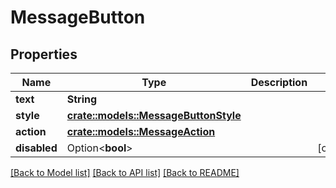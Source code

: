 # MessageButton

## Properties

Name | Type | Description | Notes
------------ | ------------- | ------------- | -------------
**text** | **String** |  | 
**style** | [**crate::models::MessageButtonStyle**](MessageButtonStyle.md) |  | 
**action** | [**crate::models::MessageAction**](MessageAction.md) |  | 
**disabled** | Option<**bool**> |  | [optional]

[[Back to Model list]](../README.md#documentation-for-models) [[Back to API list]](../README.md#documentation-for-api-endpoints) [[Back to README]](../README.md)



